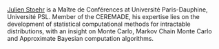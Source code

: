 <br/>

[Julien Stoehr](https://www.ceremade.dauphine.fr/~stoehr/) is a Maître de Conférences at Université Paris-Dauphine, Université PSL. Member of the CEREMADE, his expertise lies on the development of statistical computational methods for intractable distributions, with an insight on Monte Carlo, Markov Chain Monte Carlo and Approximate Bayesian computation algorithms.

<a href="https://orcid.org/0000-0002-7813-0185" title="ORCID"><i class="ai ai-orcid"></i></a>
<a href="https://scholar.google.com/citations?user=NkJPWnMAAAAJ" title="Google Scholar"><i class="ai ai-google-scholar"></i></a>
<a href="https://www.ceremade.dauphine.fr/~stoehr/" title="Work"><i class="fas fa-briefcase"></i></a>
